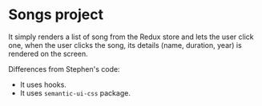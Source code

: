 # Songs project

It simply renders a list of song from the Redux store and lets the user
click one, when the user clicks the song, its details (name, duration, year) is rendered on the screen.

Differences from Stephen's code:
* It uses hooks.
* It uses `semantic-ui-css` package. 
